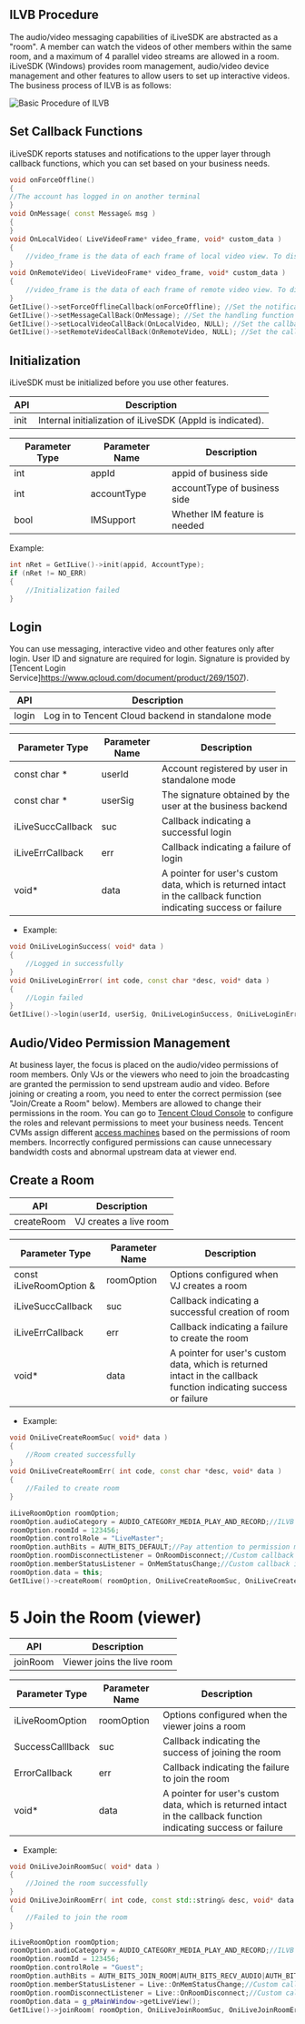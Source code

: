 ## ILVB Procedure

The audio/video messaging capabilities of iLiveSDK are abstracted as a "room". A member can watch the videos of other members within the same room, and a maximum of 4 parallel video streams are allowed in a room. iLiveSDK (Windows) provides room management, audio/video device management and other features to allow users to set up interactive videos. The business process of ILVB is as follows:


![Basic Procedure of ILVB](http://mc.qcloudimg.com/static/img/06d2fb5027be53492249d4b81bd2f5a5/image.png)

## Set Callback Functions
iLiveSDK reports statuses and notifications to the upper layer through callback functions, which you can set based on your business needs.

```c++
void onForceOffline()
{
//The account has logged in on another terminal
}
void OnMessage( const Message& msg )
{
}
void OnLocalVideo( LiveVideoFrame* video_frame, void* custom_data )
{
	//video_frame is the data of each frame of local video view. To display a local video view, render the view using this callback function. Please see FreeShow for the rendering code;
}
void OnRemoteVideo( LiveVideoFrame* video_frame, void* custom_data )
{
	//video_frame is the data of each frame of remote video view. To display a remote video view, render the view using this callback function. Please see FreeShow for the rendering code;
}
GetILive()->setForceOfflineCallback(onForceOffline); //Set the notification function indicating a status of being forced offline;
GetILive()->setMessageCallBack(OnMessage); //Set the handling function for messages;
GetILive()->setLocalVideoCallBack(OnLocalVideo, NULL); //Set the callback function for local video;
GetILive()->setRemoteVideoCallBack(OnRemoteVideo, NULL); //Set the callback function for remote video;
```

## Initialization
iLiveSDK must be initialized before you use other features.

| API | Description |
|---|---|
| init | Internal initialization of iLiveSDK (AppId is indicated). |

| Parameter Type | Parameter Name | Description |
|---|---|---|
| int | appId | appid of business side |
| int | accountType | accountType of business side |
| bool | IMSupport | Whether IM feature is needed |

Example:
```c++
int nRet = GetILive()->init(appid, AccountType);
if (nRet != NO_ERR)
{
	//Initialization failed
}
```

## Login
You can use messaging, interactive video and other features only after login. User ID and signature are required for login. Signature is provided by [Tencent Login Service]https://www.qcloud.com/document/product/269/1507).

| API | Description |
|---|---|
| login | Log in to Tencent Cloud backend in standalone mode |

| Parameter Type | Parameter Name | Description |
|---|---|---|
| const char * | userId | Account registered by user in standalone mode |
| const char * | userSig | The signature obtained by the user at the business backend |
| iLiveSuccCallback | suc | Callback indicating a successful login |
| iLiveErrCallback | err | Callback indicating a failure of login |
| void* | data | A pointer for user's custom data, which is returned intact in the callback function indicating success or failure |

* Example:
```c++
void OniLiveLoginSuccess( void* data )
{
	//Logged in successfully
}
void OniLiveLoginError( int code, const char *desc, void* data )
{
	//Login failed
}
GetILive()->login(userId, userSig, OniLiveLoginSuccess, OniLiveLoginError, NULL);
```

## Audio/Video Permission Management

At business layer, the focus is placed on the audio/video permissions of room members. Only VJs or the viewers who need to join the broadcasting are granted the permission to send upstream audio and video. Before joining or creating a room, you need to enter the correct permission (see "Join/Create a Room" below). Members are allowed to change their permissions in the room.
You can go to [Tencent Cloud Console](https://github.com/zhaoyang21cn/suixinbo_doc/blob/master/SPEARConfig.md) to configure the roles and relevant permissions to meet your business needs. Tencent CVMs assign different [access machines](https://www.qcloud.com/document/product/268/7651) based on the permissions of room members. Incorrectly configured permissions can cause unnecessary bandwidth costs and abnormal upstream data at viewer end.

## Create a Room

| API | Description |
|---|---|
| createRoom | VJ creates a live room |

| Parameter Type | Parameter Name | Description |
|---|---|---|
| const iLiveRoomOption & | roomOption | Options configured when VJ creates a room |
| iLiveSuccCallback | suc | Callback indicating a successful creation of room |
| iLiveErrCallback | err | Callback indicating a failure to create the room |
| void* | data | A pointer for user's custom data, which is returned intact in the callback function indicating success or failure |

* Example:

```c++
void OniLiveCreateRoomSuc( void* data )
{
	//Room created successfully
}
void OniLiveCreateRoomErr( int code, const char *desc, void* data )
{
	//Failed to create room
}

iLiveRoomOption roomOption;
roomOption.audioCategory = AUDIO_CATEGORY_MEDIA_PLAY_AND_RECORD;//ILVB scenario
roomOption.roomId = 123456;
roomOption.controlRole = "LiveMaster";
roomOption.authBits = AUTH_BITS_DEFAULT;//Pay attention to permission management
roomOption.roomDisconnectListener = OnRoomDisconnect;//Custom callback indicating room disconnection
roomOption.memberStatusListener = OnMemStatusChange;//Custom callback indicating change of member status
roomOption.data = this;
GetILive()->createRoom( roomOption, OniLiveCreateRoomSuc, OniLiveCreateRoomErr, this );
```


# 5 Join the Room (viewer)

| API | Description |
|---|---|
| joinRoom | Viewer joins the live room |

| Parameter Type | Parameter Name | Description |
|---|---|---|
| iLiveRoomOption | roomOption | Options configured when the viewer joins a room |
| SuccessCalllback | suc | Callback indicating the success of joining the room |
| ErrorCallback | err | Callback indicating the failure to join the room |
| void* | data | A pointer for user's custom data, which is returned intact in the callback function indicating success or failure |

* Example:

```c++
void OniLiveJoinRoomSuc( void* data )
{
	//Joined the room successfully
}
void OniLiveJoinRoomErr( int code, const std::string& desc, void* data )
{
	//Failed to join the room
}

iLiveRoomOption roomOption;
roomOption.audioCategory = AUDIO_CATEGORY_MEDIA_PLAY_AND_RECORD;//ILVB scenario
roomOption.roomId = 123456;
roomOption.controlRole = "Guest";
roomOption.authBits = AUTH_BITS_JOIN_ROOM|AUTH_BITS_RECV_AUDIO|AUTH_BITS_RECV_CAMERA_VIDEO|AUTH_BITS_RECV_SCREEN_VIDEO;//Pay attention to permission management
roomOption.memberStatusListener = Live::OnMemStatusChange;//Custom callback indicating change of member status
roomOption.roomDisconnectListener = Live::OnRoomDisconnect;//Custom callback indicating room disconnection
roomOption.data = g_pMainWindow->getLiveView();
GetILive()->joinRoom( roomOption, OniLiveJoinRoomSuc, OniLiveJoinRoomErr, this );
```


